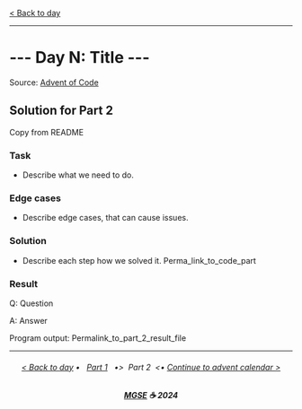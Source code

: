 [< Back to day](./README.md)

---

# --- Day N: Title ---

Source: [Advent of Code](https://adventofcode.com/2024/day/N)

## Solution for Part 2

Copy from README

### Task

- Describe what we need to do.

### Edge cases

- Describe edge cases, that can cause issues.

### Solution

- Describe each step how we solved it.
  Perma_link_to_code_part

### Result

Q: Question

A: Answer

Program output:
Permalink_to_part_2_result_file

---

<h6 align="center">

[< Back to day](./README.md)
• &nbsp; [Part 1](./Solution.1.md) &nbsp;
•>&nbsp; Part 2 &nbsp;<•
[Continue to advent calendar >](../README.md)

</h6>

<h6 align="center">

<b><a href="https://github.com/MGSE97" target="_blank">MGSE</a> ☕ 2024</b>

</h6>
